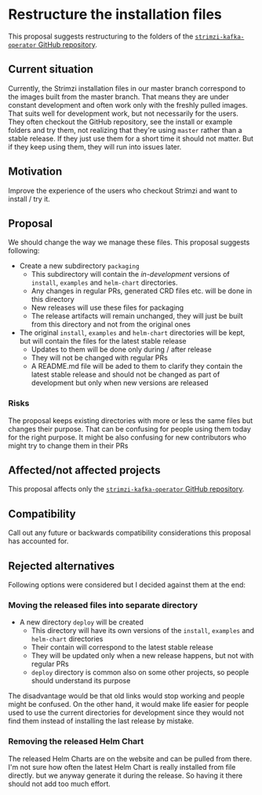 # Restructure the installation files

This proposal suggests restructuring to the folders of the [`strimzi-kafka-operator` GitHub repository](https://github.com/strimzi/strimzi-kafka-operator).

## Current situation

Currently, the Strimzi installation files in our master branch correspond to the images built from the master branch.
That means they are under constant development and often work only with the freshly pulled images.
That suits well for development work, but not necessarily for the users.
They often checkout the GitHub repository, see the install or example folders and try them, not realizing that they're using `master` rather than a stable release.
If they just use them for a short time it should not matter.
But if they keep using them, they will run into issues later.

## Motivation

Improve the experience of the users who checkout Strimzi and want to install / try it.

## Proposal

We should change the way we manage these files.
This proposal suggests following:
* Create a new subdirectory `packaging`
    * This subdirectory will contain the _in-development_ versions of `install`, `examples` and `helm-chart` directories.
    * Any changes in regular PRs, generated CRD files etc. will be done in this directory
    * New releases will use these files for packaging
    * The release artifacts will remain unchanged, they will just be built from this directory and not from the original ones
* The original `install`, `examples` and `helm-chart` directories will be kept, but will contain the files for the latest stable release
    * Updates to them will be done only during / after release
    * They will not be changed with regular PRs
    * A README.md file will be aded to them to clarify they contain the latest stable release and should not be changed as part of development but only when new versions are released

### Risks

The proposal keeps existing directories with more or less the same files but changes their purpose.
That can be confusing for people using them today for the right purpose.
It might be also confusing for new contributors who might try to change them in their PRs

## Affected/not affected projects

This proposal affects only the [`strimzi-kafka-operator` GitHub repository](https://github.com/strimzi/strimzi-kafka-operator).

## Compatibility

Call out any future or backwards compatibility considerations this proposal has accounted for.

## Rejected alternatives

Following options were considered but I decided against them at the end:

### Moving the released files into separate directory

* A new directory `deploy` will be created
    * This directory will have its own versions of the `install`, `examples` and `helm-chart` directories
    * Their contain will correspond to the latest stable release
    * They will be updated only when a new release happens, but not with regular PRs
    * `deploy` directory is common also on some other projects, so people should understand its purpose

The disadvantage would be that old links would stop working and people might be confused.
On the other hand, it would make life easier for people used to use the current directories for development since they would not find them instead of installing the last release by mistake.

### Removing the released Helm Chart

The released Helm Charts are on the website and can be pulled from there.
I'm not sure how often the latest Helm Chart is really installed from file directly.
but we anyway generate it during the release.
So having it there should not add too much effort.
